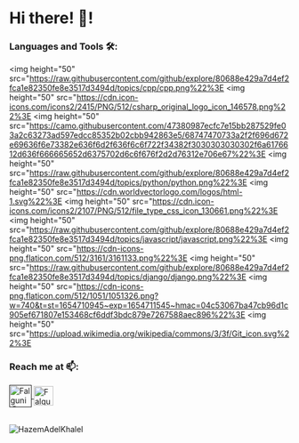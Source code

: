 <h1>Hi there! 👋!</h1>

<!--
MariamTakoo/MariamTakoo is a ✨ special ✨ repository because its README.md (this file) appears on your GitHub profile.

Here are some ideas to get you started:

- 🔭 I’m currently working on ...
- 🌱 I’m currently learning ...
- 👯 I’m looking to collaborate on ...
- 🤔 I’m looking for help with ...
- 💬 Ask me about ...
- 📫 How to reach me: ...
- 😄 Pronouns: ...
- ⚡ Fun fact: ...
-->
</div>

### Languages and Tools 🛠️: ###

<img height="50" src="https://raw.githubusercontent.com/github/explore/80688e429a7d4ef2fca1e82350fe8e3517d3494d/topics/cpp/cpp.png%22%3E  <img height="50" src="https://cdn.icon-icons.com/icons2/2415/PNG/512/csharp_original_logo_icon_146578.png%22%3E <img height="50" src="https://camo.githubusercontent.com/47380987ecfc7e15bb287529fe03a2c63273ad597edcc85352b02cbb942863e5/68747470733a2f2f696d672e69636f6e73382e636f6d2f636f6c6f722f34382f3030303030302f6a6176612d636f666665652d6375702d6c6f676f2d2d76312e706e67%22%3E   <img height="50" src="https://raw.githubusercontent.com/github/explore/80688e429a7d4ef2fca1e82350fe8e3517d3494d/topics/python/python.png%22%3E  <img height="50" src="https://cdn.worldvectorlogo.com/logos/html-1.svg%22%3E  <img height="50" src="https://cdn.icon-icons.com/icons2/2107/PNG/512/file_type_css_icon_130661.png%22%3E   <img height="50" src="https://raw.githubusercontent.com/github/explore/80688e429a7d4ef2fca1e82350fe8e3517d3494d/topics/javascript/javascript.png%22%3E   <img height="50" src="https://cdn-icons-png.flaticon.com/512/3161/3161133.png%22%3E   <img height="50" src="https://raw.githubusercontent.com/github/explore/80688e429a7d4ef2fca1e82350fe8e3517d3494d/topics/django/django.png%22%3E     <img height="50" src="https://cdn-icons-png.flaticon.com/512/1051/1051326.png?w=740&t=st=1654710945~exp=1654711545~hmac=04c53067ba47cb96d1c905ef671807e153468cf6ddf3bdc879e7267588aec896%22%3E     <img height="50" src="https://upload.wikimedia.org/wikipedia/commons/3/3f/Git_icon.svg%22%3E
<br>


### Reach me at 📫: ###
<a href="">
  <img align="center" alt="Falguni @LinkedIN" height="40" src="https://cdn-icons-png.flaticon.com/512/174/174857.png" />
</a>
  <a href="hazemadelkhalel@gmail.com">
  <img align="center" alt="Falguni @Mail" height="35" src="https://upload.wikimedia.org/wikipedia/commons/7/7e/Gmail_icon_%282020%29.svg" />
</a>
<a href="https://twitter.com/hazemadel34%22%3E
  <img align="center" alt="Falguni @Twitter" height="40" src="https://cdn-icons-png.flaticon.com/512/1384/1384065.png" />
</a>   <a href="https://codeforces.com/profile/Yalahwy%22%3E
  <img align="center" alt="Falguni @Codeforces" height="40" src="https://play-lh.googleusercontent.com/WsR_f03nbqW3qZjCZeXUYmnmhSWXo3hQhLX9hgl9QHydCgbXQi_VJeAwnmtuIgTHKdQ=w240-h480-rw" />
</a>
<a href="https://www.hackerrank.com/hazemadelkhalel?hr_r=1%22%3E
  <img align="center" alt="Falguni @Hackerrank" height="40" src="https://cdn3.iconfinder.com/data/icons/logos-and-brands-adobe/512/160_Hackerrank-512.png" />
</a>
<br>
<br>
<p > <img src="https://github-readme-stats.vercel.app/api?username=hazemadelkhalel&show_icons=true" alt="HazemAdelKhalel" /> </p>
